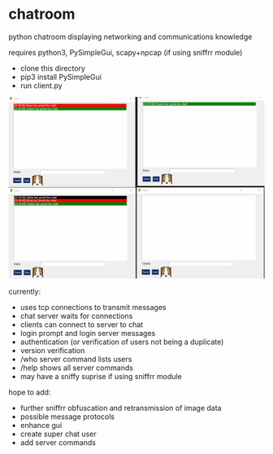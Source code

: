 # chatroom
python chatroom displaying networking and communications knowledge

requires python3, PySimpleGui, scapy+npcap (if using sniffrr module)

- clone this directory
- pip3 install PySimpleGui
- run client.py

![](chat.gif)

currently:
- uses tcp connections to transmit messages
- chat server waits for connections
- clients can connect to server to chat
- login prompt and login server messages
- authentication (or verification of users not being a duplicate)
- version verification
- /who server command lists users
- /help shows all server commands
- may have a sniffy suprise if using sniffrr module

hope to add:
- further sniffrr obfuscation and retransmission of image data
- possible message protocols
- enhance gui
- create super chat user
- add server commands
